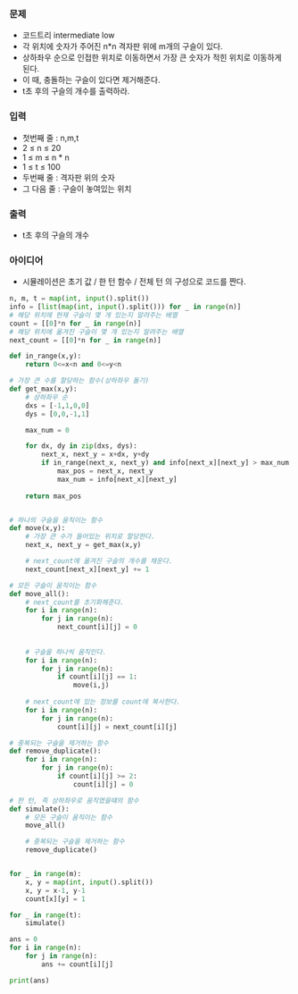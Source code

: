### 문제 
* 코드트리 intermediate low
* 각 위치에 숫자가 주어진 n*n 격자판 위에 m개의 구슬이 있다.
* 상하좌우 순으로 인접한 위치로 이동하면서 가장 큰 숫자가 적힌 위치로 이동하게 된다.
* 이 때, 충돌하는 구슬이 있다면 제거해준다.
* t초 후의 구슬의 개수를 출력하라.

### 입력
* 첫번째 줄 : n,m,t
* 2 ≤ n ≤ 20
* 1 ≤ m ≤ n * n
* 1 ≤ t ≤ 100
* 두번째 줄 : 격자판 위의 숫자
* 그 다음 줄 : 구슬이 놓여있는 위치

### 출력
* t초 후의 구슬의 개수

### 아이디어
* 시뮬레이션은 초기 값 / 한 턴 함수 / 전체 턴 의 구성으로 코드를 짠다.

```python
n, m, t = map(int, input().split())
info = [list(map(int, input().split())) for _ in range(n)]
# 해당 위치에 현재 구슬이 몇 개 있는지 알려주는 배열
count = [[0]*n for _ in range(n)]
# 해당 위치에 옮겨진 구슬이 몇 개 있는지 알려주는 배열
next_count = [[0]*n for _ in range(n)]

def in_range(x,y):
    return 0<=x<n and 0<=y<n

# 가장 큰 수를 할당하는 함수(상하좌우 돌기)
def get_max(x,y):
    # 상하좌우 순
    dxs = [-1,1,0,0]
    dys = [0,0,-1,1]

    max_num = 0

    for dx, dy in zip(dxs, dys):
        next_x, next_y = x+dx, y+dy
        if in_range(next_x, next_y) and info[next_x][next_y] > max_num:
            max_pos = next_x, next_y
            max_num = info[next_x][next_y]
    
    return max_pos


# 하나의 구슬을 움직이는 함수 
def move(x,y):
    # 가장 큰 수가 들어있는 위치로 할당한다.
    next_x, next_y = get_max(x,y)

    # next_count에 옮겨진 구슬의 개수를 채운다.
    next_count[next_x][next_y] += 1

# 모든 구슬이 움직이는 함수
def move_all():
    # next_count를 초기화해준다.
    for i in range(n):
        for j in range(n):
            next_count[i][j] = 0
    
    
    # 구슬을 하나씩 움직인다.
    for i in range(n):
        for j in range(n):
            if count[i][j] == 1:
                move(i,j)
    
    # next_count에 있는 정보를 count에 복사한다.
    for i in range(n):
        for j in range(n):
            count[i][j] = next_count[i][j]

# 중복되는 구슬을 제거하는 함수
def remove_duplicate():
    for i in range(n):
        for j in range(n):
            if count[i][j] >= 2:
                count[i][j] = 0

# 한 턴, 즉 상하좌우로 움직였을떄의 함수
def simulate():
    # 모든 구슬이 움직이는 함수
    move_all()

    # 중복되는 구슬을 제거하는 함수
    remove_duplicate()


for _ in range(m):
    x, y = map(int, input().split())
    x, y = x-1, y-1
    count[x][y] = 1

for _ in range(t):
    simulate()

ans = 0 
for i in range(n):
    for j in range(n):
        ans += count[i][j]

print(ans)
```
